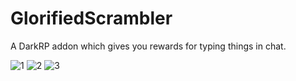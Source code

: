 # GlorifiedScrambler
A DarkRP addon which gives you rewards for typing things in chat.

![1](https://i.imgur.com/kAGlwFl.png)
![2](https://i.imgur.com/xFHQsbi.png)
![3](https://i.imgur.com/8wOBXKR.png)
